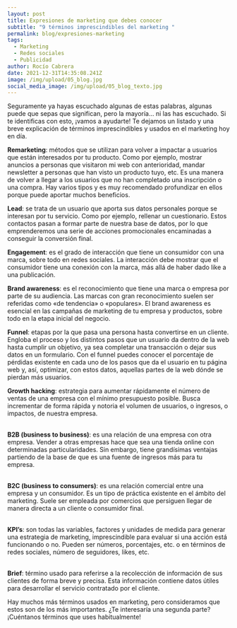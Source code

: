 ```yaml
---
layout: post
title: Expresiones de marketing que debes conocer
subtitle: "9 términos imprescindibles del marketing "
permalink: blog/expresiones-marketing
tags:
  - Marketing
  - Redes sociales
  - Publicidad
author: Rocío Cabrera
date: 2021-12-31T14:35:08.241Z
image: /img/upload/05_blog.jpg
social_media_image: /img/upload/05_blog_texto.jpg
---
```

Seguramente ya hayas escuchado algunas de estas palabras, algunas puede que sepas que significan, pero la mayoría… ni las has escuchado. Si te identificas con esto, ¡vamos a ayudarte! Te dejamos un listado y una breve explicación de términos imprescindibles y usados en el marketing hoy en día. 



**Remarketing**: métodos que se utilizan para volver a impactar a usuarios que están interesados por tu producto. Como por ejemplo, mostrar anuncios a personas que visitaron mi web con anterioridad, mandar newsletter a personas que han visto un producto tuyo, etc. Es una manera de volver a llegar a los usuarios que no han completado una inscripción o una compra. Hay varios tipos y es muy recomendado profundizar en ellos porque puede aportar muchos beneficios.



**Lead**: se trata de un usuario que aporta sus datos personales porque se interesan por tu servicio. Como por ejemplo, rellenar un cuestionario. Estos contactos pasan a formar parte de nuestra base de datos, por lo que emprenderemos una serie de acciones promocionales encaminadas a conseguir la conversión final.

**Engagement**: es el grado de interacción que tiene un consumidor con una marca, sobre todo en redes sociales. La interacción debe mostrar que el consumidor tiene una conexión con la marca, más allá de haber dado like a una publicación.



**Brand awareness**: es el reconocimiento que tiene una marca o empresa por parte de su audiencia. Las marcas con gran reconocimiento suelen ser referidas como «de tendencia» o «populares». El brand awareness es esencial en las campañas de marketing de tu empresa y productos, sobre todo en la etapa inicial del negocio.



**Funnel**: etapas por la que pasa una persona hasta convertirse en un cliente. Engloba el proceso y los distintos pasos que un usuario da dentro de la web hasta cumplir un objetivo, ya sea completar una transacción o dejar sus datos en un formulario. Con el funnel puedes conocer el porcentaje de pérdidas existente en cada uno de los pasos que da el usuario en tu página web y, así, optimizar, con estos datos, aquellas partes de la web dónde se pierdan más usuarios.



**Growth hacking**: estrategia para aumentar rápidamente el número de ventas de una empresa con el mínimo presupuesto posible. Busca incrementar de forma rápida y notoria el volumen de usuarios, o ingresos, o impactos, de nuestra empresa.

**\
B2B (business to business)**: es una relación de una empresa con otra empresa. Vender a otras empresas hace que sea una tienda online con determinadas particularidades. Sin embargo, tiene grandísimas ventajas partiendo de la base de que es una fuente de ingresos más para tu empresa.

**\
B2C (business to consumers)**: es una relación comercial entre una empresa y un consumidor. Es un tipo de práctica existente en el ámbito del marketing. Suele ser empleada por comercios que persiguen llegar de manera directa a un cliente o consumidor final.

**\
KPI’s**: son todas las variables, factores y unidades de medida para generar una estrategia de marketing, imprescindible para evaluar si una acción está funcionando o no. Pueden ser números, porcentajes, etc. o en términos de redes sociales, número de seguidores, likes, etc. 

**\
Brief**: término usado para referirse a la recolección de información de sus clientes de forma breve y precisa. Esta información contiene datos útiles para desarrollar el servicio contratado por el cliente.

Hay muchos más términos usados en marketing, pero consideramos que estos son de los más importantes. ¿Te interesaría una segunda parte? ¡Cuéntanos términos que uses habitualmente!